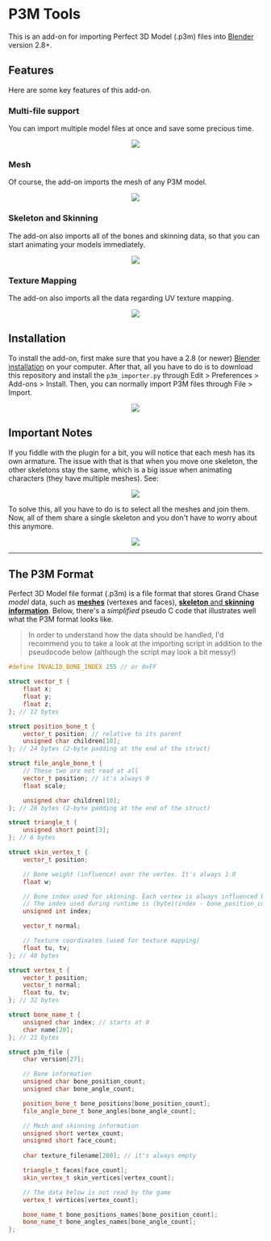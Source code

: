 # P3M Tools
This is an add-on for importing Perfect 3D Model (.p3m) files into [Blender](https://www.blender.org/) version 2.8+.

## **Features**
Here are some key features of this add-on.

### Multi-file support
You can import multiple model files at once and save some precious time.

<p align="center">
  <img src="./img/gif1.gif">
</p>

### Mesh
Of course, the add-on imports the mesh of any P3M model.

<p align="center">
  <img src="./img/gif2.gif">
</p>

### Skeleton and Skinning
The add-on also imports all of the bones and skinning data, so that you can start animating your models immediately.

<p align="center">
  <img src="./img/gif3.gif">
</p>

### Texture Mapping
The add-on also imports all the data regarding UV texture mapping.

<p align="center">
  <img src="./img/gif4.gif">
</p>

## Installation
To install the add-on, first make sure that you have a 2.8 (or newer) [Blender installation](https://www.blender.org/download/) on your computer. After that, all you have to do is to download this repository and install the `p3m_importer.py` through Edit > Preferences > Add-ons > Install. Then, you can normally import P3M files through File > Import.

<p align="center">
  <img src="./img/gif7.gif">
</p>

## Important Notes
If you fiddle with the plugin for a bit, you will notice that each mesh has its own armature. The issue with that is that when you move one skeleton, the other skeletons stay the same, which is a big issue when animating characters (they have multiple meshes). See:

<p align="center">
  <img src="./img/gif5.gif">
</p>

To solve this, all you have to do is to select all the meshes and join them. Now, all of them share a single skeleton and you don't have to worry about this anymore.

<p align="center">
  <img src="./img/gif6.gif">
</p>

----
## **The P3M Format**

Perfect 3D Model file format (.p3m) is a file format that stores Grand Chase _model_ data, such as [**meshes**](https://en.wikipedia.org/wiki/Polygon_mesh) (vertexes and faces), [**skeleton** and **skinning information**](https://en.wikipedia.org/wiki/Skeletal_animation). Below, there's a _simplified_ pseudo C code that illustrates well what the P3M format looks like. 

> In order to understand how the data should be handled, I'd recommend you to take a look at the importing script in addition to the pseudocode below (although the script may look a bit messy!)

```cpp
#define INVALID_BONE_INDEX 255 // or 0xFF

struct vector_t {
    float x;
    float y;
    float z;
}; // 12 bytes

struct position_bone_t {
    vector_t position; // relative to its parent
    unsigned char children[10];
}; // 24 bytes (2-byte padding at the end of the struct)

struct file_angle_bone_t {
    // These two are not read at all
    vector_t position; // it's always 0
    float scale;

    unsigned char children[10];
}; // 28 bytes (2-byte padding at the end of the struct)

struct triangle_t {
    unsigned short point[3];
}; // 6 bytes

struct skin_vertex_t {
    vector_t position;

    // Bone weight (influence) over the vertex. It's always 1.0
    float w; 

    // Bone index used for skinning. Each vertex is always influenced by a single bone.
    // The index used during runtime is (byte)(index - bone_position_count)
    unsigned int index; 

    vector_t normal;

    // Texture coordinates (used for texture mapping)
    float tu, tv; 
}; // 40 bytes

struct vertex_t {
    vector_t position;
    vector_t normal;
    float tu, tv; 
}; // 32 bytes

struct bone_name_t {
    unsigned char index; // starts at 0
    char name[20];
}; // 21 bytes

struct p3m_file {
    char version[27];

    // Bone information
    unsigned char bone_position_count;
    unsigned char bone_angle_count;

    position_bone_t bone_positions[bone_position_count];
    file_angle_bone_t bone_angles[bone_angle_count];

    // Mesh and skinning information
    unsigned short vertex_count;
    unsigned short face_count;
    
    char texture_filename[260]; // it's always empty

    triangle_t faces[face_count];
    skin_vertex_t skin_vertices[vertex_count];

    // The data below is not read by the game
    vertex_t vertices[vertex_count];

    bone_name_t bone_positions_names[bone_position_count];
    bone_name_t bone_angles_names[bone_angle_count];
};
```
